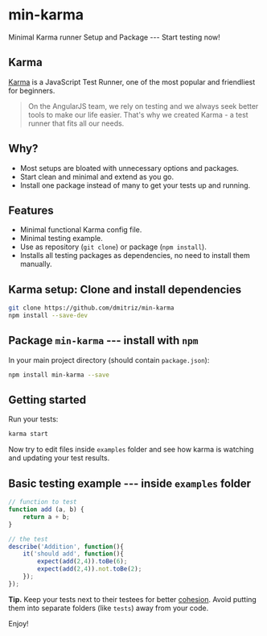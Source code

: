 # min-karma
Minimal Karma runner Setup and Package --- Start testing now!

## Karma
[Karma](http://karma-runner.github.io/0.13/index.html) is a JavaScript Test Runner, one of the most popular and friendliest for beginners.

> On the AngularJS team, we rely on testing and we always seek better tools to make our life easier. That's why we created
Karma - a test runner that fits all our needs.

## Why?
- Most setups are bloated with unnecessary options and packages.
- Start clean and minimal and extend as you go.
- Install one package instead of many to get your tests up and running.

## Features
- Minimal functional Karma config file.
- Minimal testing example.
- Use as repository (`git clone`) or package (`npm install`).
- Installs all testing packages as dependencies, no need to install them manually.

## Karma setup: Clone and install dependencies
```sh
git clone https://github.com/dmitriz/min-karma
npm install --save-dev
```

## Package `min-karma` --- install with `npm`
In your main project directory (should contain `package.json`):
```sh
npm install min-karma --save
```

## Getting started
Run your tests:
```sh
karma start
```
Now try to edit files inside `examples` folder and see how karma is watching and updating your test results.

## Basic testing example --- inside `examples` folder
```js
// function to test
function add (a, b) {
	return a + b;
}

// the test
describe('Addition', function(){
	it('should add', function(){
		expect(add(2,4)).toBe(6);
		expect(add(2,4)).not.toBe(2);
	});
});
```

**Tip.** Keep your tests next to their testees for better [cohesion](https://en.wikipedia.org/wiki/Cohesion_(computer_science)). Avoid putting them into separate folders (like `tests`) away from your code.

Enjoy!
